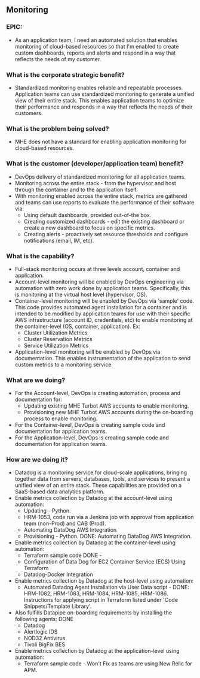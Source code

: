## Monitoring


### **EPIC:** 
- As an application team, I need an automated solution that enables monitoring of cloud-based resources so that I'm enabled to create custom dashboards, reports and alerts and respond in a way that reflects the needs of my customer.

### **What is the corporate strategic benefit?**
- Standardized monitoring enables reliable and repeatable processes. Application teams can use standardized monitoring to generate a unified view of their entire stack. This enables application teams to optimize their performance and responds in a way that reflects the needs of their customers.

### **What is the problem being solved?**
- MHE does not have a standard for enabling application monitoring for cloud-based resources.

### **What is the customer (developer/application team) benefit?**
- DevOps delivery of standardized monitoring for all application teams.
- Monitoring across the entire stack - from the hypervisor and host through the container and to the application itself.
- With monitoring enabled across the entire stack, metrics are gathered and teams can use reports to evaluate the performance of their software via:  
  - Using default dashboards, provided out-of-the box.   
  - Creating customized dashboards - edit the existing dashboard or create a new dashboard to focus on specific metrics.
  - Creating alerts - proactively set resource thresholds and configure notifications (email, IM, etc).

### **What is the capability?**
- Full-stack monitoring occurs at three levels account, container and application. 
- Account-level monitoring will be enabled by DevOps engineering via automation with zero work done by application teams. Specifically, this is monitoring at the virtual host level (hypervisor, OS).
- Container-level monitoring will be enabled by DevOps via 'sample' code. This code provides automated agent installation for a container and is intended to be modified by application teams for use with their specific AWS infrastructure (account ID, credentials, etc) to enable monitoring at the container-level (OS, container, application). Ex: 
  - Cluster Utilization Metrics
  - Cluster Reservation Metrics
  - Service Utilization Metrics
- Application-level monitoring will be enabled by DevOps via documentation. This enables instrumentation of the application to send custom metrics to a monitoring service.

### **What are we doing?**
- For the Account-level, DevOps is creating automation, process and documentation for: 
  - Updating existing MHE Turbot AWS accounts to enable monitoring.
  - Provisioning new MHE Turbot AWS accounts during the on-boarding process to enable monitoring.
- For the Container-level, DevOps is creating sample code and documentation for application teams.  
- For the Application-level, DevOps is creating sample code and documentation for application teams.

### **How are we doing it?**
- Datadog is a monitoring service for cloud-scale applications, bringing together data from servers, databases, tools, and services to present a unified view of an entire stack. These capabilities are provided on a SaaS-based data analytics platform.   
 - Enable metrics collection by Datadog at the account-level using automation:   
   - Updating - Python.  
    - HRM-1053, code run via a Jenkins job with approval from application team (non-Prod) and CAB (Prod).  
    - Automating DataDog AWS Integration  
   - Provisioning - Python.  DONE:  Automating DataDog AWS Integration.  
- Enable metrics collection by Datadog at the container-level using automation: 
  - Terraform sample code  DONE -  
   - Configuration of Data Dog for EC2 Container Service (ECS) Using Terraform
   - Datadog-Docker Integration
- Enable metrics collection by Datadog at the host-level using automation: 
  - Automated Datadog Agent Installation via User Data script - DONE:  HRM-1082, HRM-1083, HRM-1084, HRM-1085, HRM-1086. Instructions for applying script in Terraform listed under 'Code Snippets/Template Library'. 
 - Also fulfills Datapipe on-boarding requirements by installing the following agents:  DONE 
   - Datadog
   - Alertlogic IDS
   - NOD32 Antivirus
   - Tivoli BigFix BES
 - Enable metrics collection by Datadog at the application-level using automation:  
   - Terraform sample code - Won't Fix as teams are using New Relic for APM.
